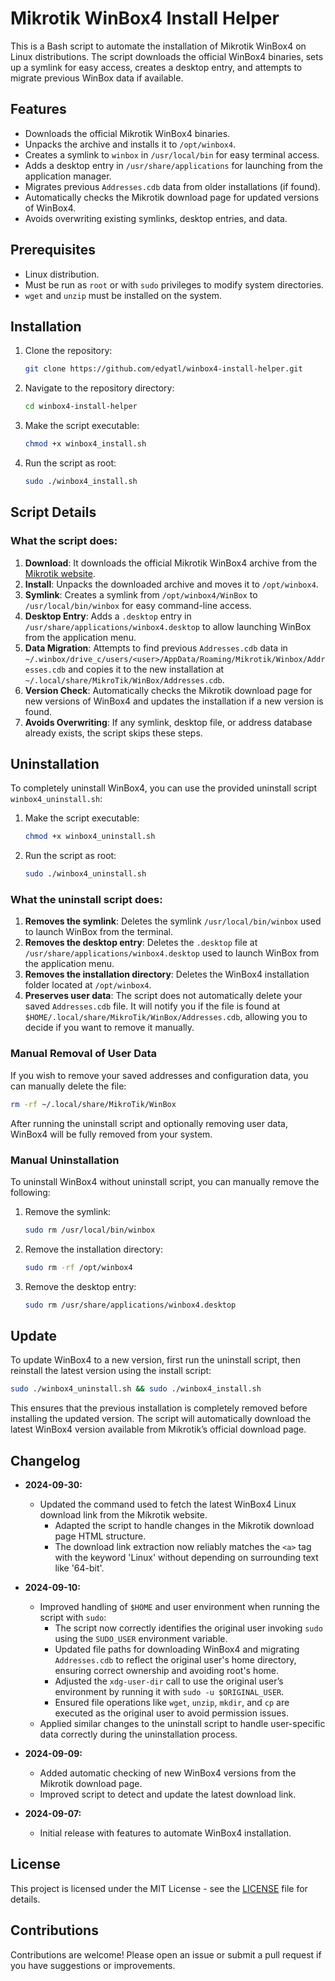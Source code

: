 # Mikrotik WinBox4 Install Helper

This is a Bash script to automate the installation of Mikrotik WinBox4 on Linux distributions. The script downloads the official WinBox4 binaries, sets up a symlink for easy access, creates a desktop entry, and attempts to migrate previous WinBox data if available.

## Features

- Downloads the official Mikrotik WinBox4 binaries.
- Unpacks the archive and installs it to `/opt/winbox4`.
- Creates a symlink to `winbox` in `/usr/local/bin` for easy terminal access.
- Adds a desktop entry in `/usr/share/applications` for launching from the application manager.
- Migrates previous `Addresses.cdb` data from older installations (if found).
- Automatically checks the Mikrotik download page for updated versions of WinBox4.
- Avoids overwriting existing symlinks, desktop entries, and data.

## Prerequisites

- Linux distribution.
- Must be run as `root` or with `sudo` privileges to modify system directories.
- `wget` and `unzip` must be installed on the system.

## Installation

1. Clone the repository:

   ```bash
   git clone https://github.com/edyatl/winbox4-install-helper.git
   ```

2. Navigate to the repository directory:

   ```bash
   cd winbox4-install-helper
   ```

3. Make the script executable:

   ```bash
   chmod +x winbox4_install.sh
   ```

4. Run the script as root:

   ```bash
   sudo ./winbox4_install.sh
   ```

## Script Details

### What the script does:

1. **Download**: It downloads the official Mikrotik WinBox4 archive from the [Mikrotik website](https://mikrotik.com/download).
2. **Install**: Unpacks the downloaded archive and moves it to `/opt/winbox4`.
3. **Symlink**: Creates a symlink from `/opt/winbox4/WinBox` to `/usr/local/bin/winbox` for easy command-line access.
4. **Desktop Entry**: Adds a `.desktop` entry in `/usr/share/applications/winbox4.desktop` to allow launching WinBox from the application menu.
5. **Data Migration**: Attempts to find previous `Addresses.cdb` data in `~/.winbox/drive_c/users/<user>/AppData/Roaming/Mikrotik/Winbox/Addresses.cdb` and copies it to the new installation at `~/.local/share/MikroTik/WinBox/Addresses.cdb`.
6. **Version Check**: Automatically checks the Mikrotik download page for new versions of WinBox4 and updates the installation if a new version is found.
7. **Avoids Overwriting**: If any symlink, desktop file, or address database already exists, the script skips these steps.

## Uninstallation

To completely uninstall WinBox4, you can use the provided uninstall script `winbox4_uninstall.sh`:

1. Make the script executable:

   ```bash
   chmod +x winbox4_uninstall.sh
   ```

2. Run the script as root:

   ```bash
   sudo ./winbox4_uninstall.sh
   ```

### What the uninstall script does:

1. **Removes the symlink**: Deletes the symlink `/usr/local/bin/winbox` used to launch WinBox from the terminal.
2. **Removes the desktop entry**: Deletes the `.desktop` file at `/usr/share/applications/winbox4.desktop` used to launch WinBox from the application menu.
3. **Removes the installation directory**: Deletes the WinBox4 installation folder located at `/opt/winbox4`.
4. **Preserves user data**: The script does not automatically delete your saved `Addresses.cdb` file. It will notify you if the file is found at `$HOME/.local/share/MikroTik/WinBox/Addresses.cdb`, allowing you to decide if you want to remove it manually.

### Manual Removal of User Data

If you wish to remove your saved addresses and configuration data, you can manually delete the file:

```bash
rm -rf ~/.local/share/MikroTik/WinBox
```

After running the uninstall script and optionally removing user data, WinBox4 will be fully removed from your system.

### Manual Uninstallation

To uninstall WinBox4 without uninstall script, you can manually remove the following:

1. Remove the symlink:

   ```bash
   sudo rm /usr/local/bin/winbox
   ```

2. Remove the installation directory:

   ```bash
   sudo rm -rf /opt/winbox4
   ```

3. Remove the desktop entry:

   ```bash
   sudo rm /usr/share/applications/winbox4.desktop
   ```

## Update

To update WinBox4 to a new version, first run the uninstall script, then reinstall the latest version using the install script:

```bash
sudo ./winbox4_uninstall.sh && sudo ./winbox4_install.sh
```

This ensures that the previous installation is completely removed before installing the updated version. The script will automatically download the latest WinBox4 version available from Mikrotik’s official download page.

## Changelog

- **2024-09-30:**
    - Updated the command used to fetch the latest WinBox4 Linux download link from the Mikrotik website.
      - Adapted the script to handle changes in the Mikrotik download page HTML structure.
      - The download link extraction now reliably matches the `<a>` tag with the keyword 'Linux' without depending on surrounding text like '64-bit'.

- **2024-09-10:**
    - Improved handling of `$HOME` and user environment when running the script with `sudo`:
      - The script now correctly identifies the original user invoking `sudo` using the `SUDO_USER` environment variable.
      - Updated file paths for downloading WinBox4 and migrating `Addresses.cdb` to reflect the original user's home directory, ensuring correct ownership and avoiding root's home.
      - Adjusted the `xdg-user-dir` call to use the original user’s environment by running it with `sudo -u $ORIGINAL_USER`.
      - Ensured file operations like `wget`, `unzip`, `mkdir`, and `cp` are executed as the original user to avoid permission issues.
    - Applied similar changes to the uninstall script to handle user-specific data correctly during the uninstallation process.

- **2024-09-09:**
    - Added automatic checking of new WinBox4 versions from the Mikrotik download page.
    - Improved script to detect and update the latest download link.

- **2024-09-07:**
    - Initial release with features to automate WinBox4 installation.

## License

This project is licensed under the MIT License - see the [LICENSE](LICENSE) file for details.

## Contributions

Contributions are welcome! Please open an issue or submit a pull request if you have suggestions or improvements.

